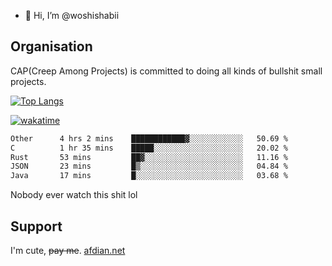 - 👋 Hi, I’m @woshishabii

## Organisation

CAP(Creep Among Projects) is committed to doing all kinds of bullshit small projects.

[![Top Langs](https://github-readme-stats.vercel.app/api/top-langs/?username=woshishabii&layout=compact)](https://github.com/anuraghazra/github-readme-stats)

[![wakatime](https://wakatime.com/badge/user/34d02784-acc1-4a16-82d7-33fdb53c4ed6.svg)](https://wakatime.com/@34d02784-acc1-4a16-82d7-33fdb53c4ed6)


<!--START_SECTION:waka-->

```txt
Other      4 hrs 2 mins    ████████████▓░░░░░░░░░░░░   50.69 %
C          1 hr 35 mins    █████░░░░░░░░░░░░░░░░░░░░   20.02 %
Rust       53 mins         ██▓░░░░░░░░░░░░░░░░░░░░░░   11.16 %
JSON       23 mins         █▒░░░░░░░░░░░░░░░░░░░░░░░   04.84 %
Java       17 mins         █░░░░░░░░░░░░░░░░░░░░░░░░   03.68 %
```

<!--END_SECTION:waka-->

Nobody ever watch this shit lol

## Support
I'm cute, ~~pay me~~.
[afdian.net](https://afdian.com/a/woshishabi)

<!---
woshishabii/woshishabii is a ✨ special ✨ repository because its `README.md` (this file) appears on your GitHub profile.
You can click the Preview link to take a look at your changes.
--->

